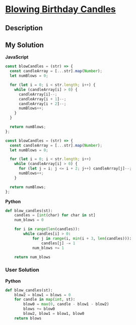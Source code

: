 # [Blowing Birthday Candles](https://www.codewars.com/kata/6630da20f925eb3007c5a498)

## Description

## My Solution

**JavaScript**

```js
const blowCandles = (str) => {
  const candleArray = [...str].map(Number);
  let numBlows = 0;

  for (let i = 0; i < str.length; i++) {
    while (candleArray[i] > 0) {
      candleArray[i]--;
      candleArray[i + 1]--;
      candleArray[i + 2]--;
      numBlows++;
    }
  }

  return numBlows;
};
```

```js
const blowCandles = (str) => {
  const candleArray = [...str].map(Number);
  let numBlows = 0;

  for (let i = 0; i < str.length; i++)
    while (candleArray[i] > 0) {
      for (let j = i; j <= i + 2; j++) candleArray[j]--;
      numBlows++;
    }

  return numBlows;
};
```

**Python**

```py
def blow_candles(st):
    candles = [int(char) for char in st]
    num_blows = 0

    for i in range(len(candles)):
        while candles[i] > 0:
            for j in range(i, min(i + 3, len(candles))):
                candles[j] -= 1
            num_blows += 1

    return num_blows
```

### User Solution

**Python**

```py
def blow_candles(st):
    blow2 = blow1 = blows = 0
    for candle in map(int, st):
        blow0 = max(0, candle - blow1 - blow2)
        blows += blow0
        blow2, blow1 = blow1, blow0
    return blows
```

